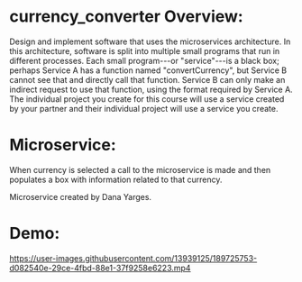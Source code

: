 # currency_converter Overview:
Design and implement software that uses the microservices architecture. In this architecture, software is split into multiple small programs that run in different processes. Each small program---or "service"---is a black box; perhaps Service A has a function named "convertCurrency", but Service B cannot see that and directly call that function. Service B can only make an indirect request to use that function, using the format required by Service A.
The individual project you create for this course will use a service created by your partner and their individual project will use a service you create.




# Microservice:
   When currency is selected a call to the microservice is made and then populates a box with information related to that currency.
   
   Microservice created by Dana Yarges.

# Demo:

https://user-images.githubusercontent.com/13939125/189725753-d082540e-29ce-4fbd-88e1-37f9258e6223.mp4

